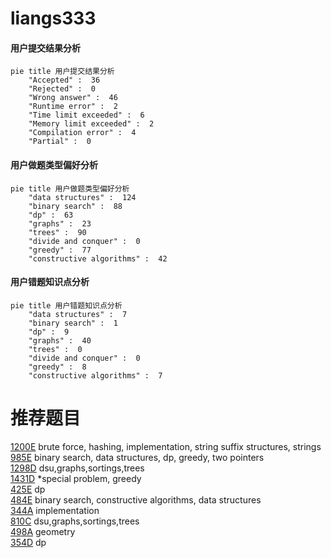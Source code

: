 # liangs333

<!-- tabs:start -->



#### **用户提交结果分析**

```mermaid
pie title 用户提交结果分析
    "Accepted" :  36
    "Rejected" :  0
    "Wrong answer" :  46
    "Runtime error" :  2
    "Time limit exceeded" :  6
    "Memory limit exceeded" :  2
    "Compilation error" :  4
    "Partial" :  0
```

#### **用户做题类型偏好分析**

```mermaid
pie title 用户做题类型偏好分析
    "data structures" :  124
    "binary search" :  88
    "dp" :  63
    "graphs" :  23
    "trees" :  90
    "divide and conquer" :  0
    "greedy" :  77
    "constructive algorithms" :  42
```
#### **用户错题知识点分析**

```mermaid
pie title 用户错题知识点分析
    "data structures" :  7
    "binary search" :  1
    "dp" :  9
    "graphs" :  40
    "trees" :  0
    "divide and conquer" :  0
    "greedy" :  8
    "constructive algorithms" :  7
```



<!-- tabs:end -->
# 推荐题目
[1200E](https://codeforces.com/contest/1200/problem/E)		brute force,
                        hashing,
                        implementation,
                        string suffix structures,
                        strings		  
[985E](https://codeforces.com/contest/985/problem/E)		binary search,
                        data structures,
                        dp,
                        greedy,
                        two pointers		  
[1298D](https://codeforces.com/contest/1298/problem/D)		dsu,graphs,sortings,trees		  
[1431D](https://codeforces.com/contest/1431/problem/D)		*special problem,
                        greedy		  
[425E](https://codeforces.com/contest/425/problem/E)		dp		  
[484E](https://codeforces.com/contest/484/problem/E)		binary search,
                        constructive algorithms,
                        data structures		  
[344A](https://codeforces.com/contest/344/problem/A)		implementation		  
[810C](https://codeforces.com/contest/810/problem/C)		dsu,graphs,sortings,trees		  
[498A](https://codeforces.com/contest/498/problem/A)		geometry		  
[354D](https://codeforces.com/contest/354/problem/D)		dp		  
